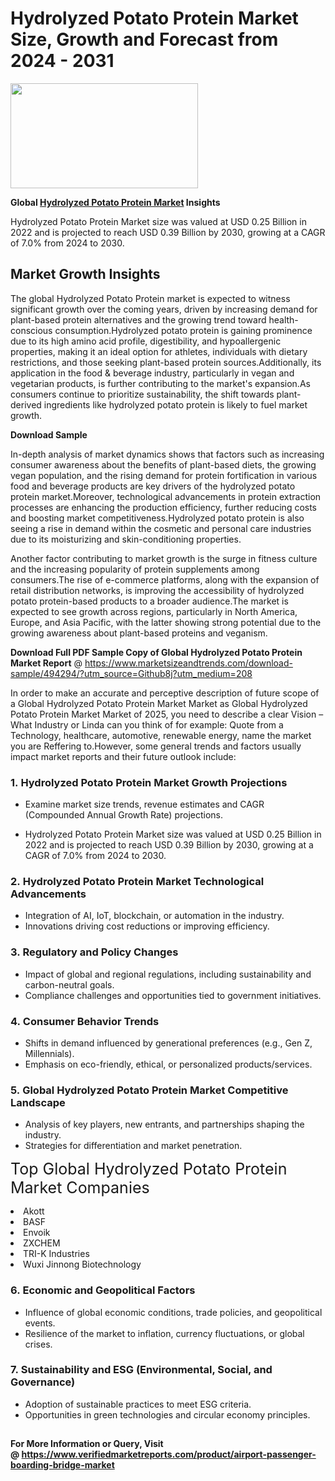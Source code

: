 <H1>Hydrolyzed Potato Protein Market Size, Growth and Forecast from 2024 - 2031</H1><img class="aligncenter size-medium wp-image-584254" src="https://thirdeyenews.in/wp-content/uploads/2024/09/Global-Market-Research-300x168.jpeg" alt="" width="300" height="168" /><p><strong>Global&nbsp;<a href="https://www.marketsizeandtrends.com/download-sample/494294/?utm_source=Github8j?utm_medium=208">Hydrolyzed Potato Protein Market</a> Insights</strong></p><p>Hydrolyzed Potato Protein Market size was valued at USD 0.25 Billion in 2022 and is projected to reach USD 0.39 Billion by 2030, growing at a CAGR of 7.0% from 2024 to 2030.</p><p><h2>Market Growth Insights</h2> <p>The global Hydrolyzed Potato Protein market is expected to witness significant growth over the coming years, driven by increasing demand for plant-based protein alternatives and the growing trend toward health-conscious consumption.Hydrolyzed potato protein is gaining prominence due to its high amino acid profile, digestibility, and hypoallergenic properties, making it an ideal option for athletes, individuals with dietary restrictions, and those seeking plant-based protein sources.Additionally, its application in the food & beverage industry, particularly in vegan and vegetarian products, is further contributing to the market's expansion.As consumers continue to prioritize sustainability, the shift towards plant-derived ingredients like hydrolyzed potato protein is likely to fuel market growth.</p> <p><strong>Download Sample</strong></p> <p>In-depth analysis of market dynamics shows that factors such as increasing consumer awareness about the benefits of plant-based diets, the growing vegan population, and the rising demand for protein fortification in various food and beverage products are key drivers of the hydrolyzed potato protein market.Moreover, technological advancements in protein extraction processes are enhancing the production efficiency, further reducing costs and boosting market competitiveness.Hydrolyzed potato protein is also seeing a rise in demand within the cosmetic and personal care industries due to its moisturizing and skin-conditioning properties.</p> <p>Another factor contributing to market growth is the surge in fitness culture and the increasing popularity of protein supplements among consumers.The rise of e-commerce platforms, along with the expansion of retail distribution networks, is improving the accessibility of hydrolyzed potato protein-based products to a broader audience.The market is expected to see growth across regions, particularly in North America, Europe, and Asia Pacific, with the latter showing strong potential due to the growing awareness about plant-based proteins and veganism.</p> <p><span class=""><strong>Download Full PDF Sample Copy of Global Hydrolyzed Potato Protein Market Report</strong> @ <a href="https://www.marketsizeandtrends.com/download-sample/494294/?utm_source=Github8j?utm_medium=208" target="_blank">https://www.marketsizeandtrends.com/download-sample/494294/?utm_source=Github8j?utm_medium=208</a></span></p><p>In order to make an accurate and perceptive description of future scope of a Global&nbsp;Hydrolyzed Potato Protein Market Market as Global&nbsp;Hydrolyzed Potato Protein Market Market of 2025, you need to describe a clear Vision &ndash; What Industry or Linda can you think of for example: Quote from a Technology, healthcare, automotive, renewable energy, name the market you are Reffering to.However, some general trends and factors usually impact market reports and their future outlook include:</p><h3>1.&nbsp;<strong>Hydrolyzed Potato Protein Market Growth Projections</strong></h3><ul><li>Examine market size trends, revenue estimates and CAGR (Compounded Annual Growth Rate) projections.</li><li><p>Hydrolyzed Potato Protein Market size was valued at USD 0.25 Billion in 2022 and is projected to reach USD 0.39 Billion by 2030, growing at a CAGR of 7.0% from 2024 to 2030.</p></li></ul><h3>2.&nbsp;<strong>Hydrolyzed Potato Protein Market Technological Advancements</strong></h3><ul><li>Integration of AI, IoT, blockchain, or automation in the industry.</li><li>Innovations driving cost reductions or improving efficiency.</li></ul><h3>3.&nbsp;<strong>Regulatory and Policy Changes</strong></h3><ul><li>Impact of global and regional regulations, including sustainability and carbon-neutral goals.</li><li>Compliance challenges and opportunities tied to government initiatives.</li></ul><h3>4.&nbsp;<strong>Consumer Behavior Trends</strong></h3><ul><li>Shifts in demand influenced by generational preferences (e.g., Gen Z, Millennials).</li><li>Emphasis on eco-friendly, ethical, or personalized products/services.</li></ul><h3>5.&nbsp;<strong>Global Hydrolyzed Potato Protein Market Competitive Landscape</strong></h3><ul><li>Analysis of key players, new entrants, and partnerships shaping the industry.</li><li>Strategies for differentiation and market penetration.</li></ul><p data-pm-slice="1 1 []"><span style="color: inherit; font-family: inherit; font-size: 25px;">Top Global Hydrolyzed Potato Protein Market Companies</span></p><div class="" data-test-id=""><p><li>Akott</li><li> BASF</li><li> Envoik</li><li> ZXCHEM</li><li> TRI-K Industries</li><li> Wuxi Jinnong Biotechnology</li></p></div><h3>6.&nbsp;<strong>Economic and Geopolitical Factors</strong></h3><ul><li>Influence of global economic conditions, trade policies, and geopolitical events.</li><li>Resilience of the market to inflation, currency fluctuations, or global crises.</li></ul><h3>7.&nbsp;<strong>Sustainability and ESG (Environmental, Social, and Governance)</strong></h3><ul><li>Adoption of sustainable practices to meet ESG criteria.</li><li>Opportunities in green technologies and circular economy principles.</li></ul><h2><strong style="font-size: 14px;">For More Information or Query, Visit @&nbsp;</strong><a style="background-color: #ffffff; font-size: 14px;" href="https://www.marketsizeandtrends.com/report/hydrolyzed-potato-protein-market/" target="_blank">https://www.verifiedmarketreports.com/product/airport-passenger-boarding-bridge-market</a></h2>